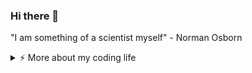 ### Hi there 👋 

"I am something of a scientist myself" - Norman Osborn

<details>
<summary>⚡️ More about my coding life</summary>
<br />

<img src="https://github-readme-stats.vercel.app/api/top-langs/?username=champst2004&layout=compact&hide=css,html" width="400" height="180">
<img src="https://github-readme-streak-stats.herokuapp.com?user=champst2004&theme=dark&hide_border=true" width="400" height="180">

</details>

